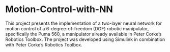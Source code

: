# Motion-Control-with-NN
This project presents the implementation of a two-layer neural network for motion control of a 6-degree-of-freedom (DOF) robotic manipulator, specifically the Puma 560, a manipulator already available in Peter Corke’s Robotics Toolbox. The project was developed using Simulink in combination with Peter Corke’s Robotics Toolbox.
